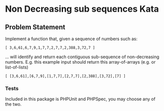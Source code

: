# Non Decreasing sub sequences Kata
  
## Problem Statement

Implement a function that, given a sequence of numbers such as:

    [ 3,6,61,6,7,9,1,7,7,2,7,7,2,388,3,72,7 ]

... will identify and return each contiguous sub-sequence of non-decreasing numbers. E.g. this example input should return this array-of-arrays (e.g. or list-of-lists)


    [ [3,6,61],[6,7,9],[1,7,7],[2,7,7],[2,388],[3,72],[7] ]
    
### Tests

Included in this package is PHPUnit and PHPSpec, you may choose any of the two.